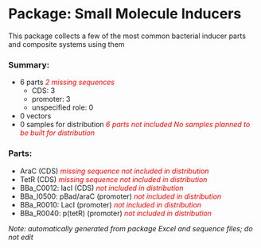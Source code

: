 # Package: Small Molecule Inducers

This package collects a few of the most common bacterial inducer parts and composite systems using them

### Summary:

- 6 parts _<span style="color:red">2 missing sequences</span>_
    - CDS: 3
    - promoter: 3
    - unspecified role: 0
- 0 vectors
- 0 samples for distribution _<span style="color:red">6 parts not included</span>_ _<span style="color:red">No samples planned to be built for distribution</span>_

### Parts:

- AraC (CDS) _<span style="color:red">missing sequence</span>_ _<span style="color:red">not included in distribution</span>_
- TetR (CDS) _<span style="color:red">missing sequence</span>_ _<span style="color:red">not included in distribution</span>_
- BBa_C0012: lacI (CDS) _<span style="color:red">not included in distribution</span>_
- BBa_I0500: pBad/araC (promoter) _<span style="color:red">not included in distribution</span>_
- BBa_R0010: LacI (promoter) _<span style="color:red">not included in distribution</span>_
- BBa_R0040: p(tetR) (promoter) _<span style="color:red">not included in distribution</span>_

_Note: automatically generated from package Excel and sequence files; do not edit_
